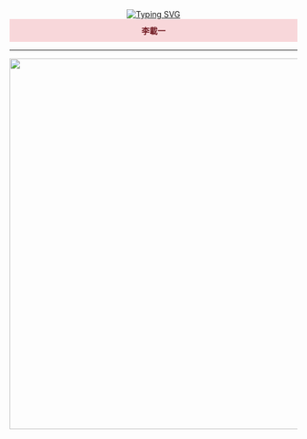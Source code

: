 <div>
  
  <div align="center">
    <a href="https://git.io/typing-svg"><img src="https://readme-typing-svg.demolab.com?font=Yuji+Syuku&size=170&duration=1000&pause=500&color=34A8FF&background=FFFFFF00&center=true&vCenter=true&width=500&height=190&lines=%E4%B8%80%E7%95%AA" alt="Typing SVG" /></a>

<div style="padding:10px; margin-bottom:10px; background-color:#f8d7da; color:#721c24; border-color:#f5c6cb;">
<strong>李載一</strong>
</div>
  <hr/>
  </div>
  
<p align="center">
<img src="https://github.com/cheiru94/cheiru94/assets/146077826/6b5df34f-941a-4522-9dca-d1019dc67a75"  width="1000px" height="650"> 
</p>

  
</div>
